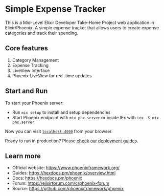 # Simple Expense Tracker

This is a Mid-Level Elixir Developer Take-Home Project web application in Elixir/Phoenix.
A simple expense tracker that allows users to create expense categories and track their
spending.

## Core features

1. Category Management
2. Expense Tracking
3. LiveView Interface
4. Phoenix LiveView for real-time updates

## Start and Run

To start your Phoenix server:

- Run `mix setup` to install and setup dependencies
- Start Phoenix endpoint with `mix phx.server` or inside IEx with `iex -S mix phx.server`

Now you can visit [`localhost:4000`](http://localhost:4000) from your browser.

Ready to run in production? Please [check our deployment guides](https://hexdocs.pm/phoenix/deployment.html).

## Learn more

- Official website: https://www.phoenixframework.org/
- Guides: https://hexdocs.pm/phoenix/overview.html
- Docs: https://hexdocs.pm/phoenix
- Forum: https://elixirforum.com/c/phoenix-forum
- Source: https://github.com/phoenixframework/phoenix
